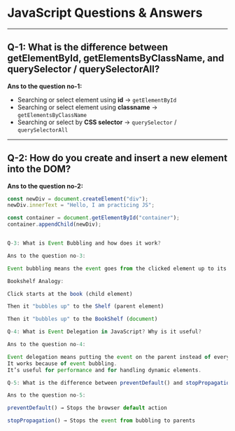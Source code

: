# JavaScript Questions & Answers

---

## Q-1: What is the difference between getElementById, getElementsByClassName, and querySelector / querySelectorAll?

**Ans to the question no-1:**

- Searching or select element using **id** → `getElementById`  
- Searching or select element using **classname** → `getElementsByClassName`  
- Searching or select by **CSS selector** → `querySelector` / `querySelectorAll`

---

## Q-2: How do you create and insert a new element into the DOM?

**Ans to the question no-2:**

```javascript
const newDiv = document.createElement("div");
newDiv.innerText = "Hello, I am practicing JS";

const container = document.getElementById("container");
container.appendChild(newDiv);


Q-3: What is Event Bubbling and how does it work?

Ans to the question no-3:

Event bubbling means the event goes from the clicked element up to its parent, and then up to the whole webpage.

Bookshelf Analogy:

Click starts at the book (child element)

Then it "bubbles up" to the Shelf (parent element)

Then it "bubbles up" to the BookShelf (document)

Q-4: What is Event Delegation in JavaScript? Why is it useful?

Ans to the question no-4:

Event delegation means putting the event on the parent instead of every child.
It works because of event bubbling.
It’s useful for performance and for handling dynamic elements.

Q-5: What is the difference between preventDefault() and stopPropagation() methods?

Ans to the question no-5:

preventDefault() → Stops the browser default action

stopPropagation() → Stops the event from bubbling to parents

